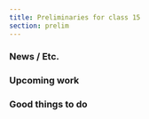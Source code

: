 ```yaml
---
title: Preliminaries for class 15
section: prelim
---
```

### News / Etc.

### Upcoming work

### Good things to do
